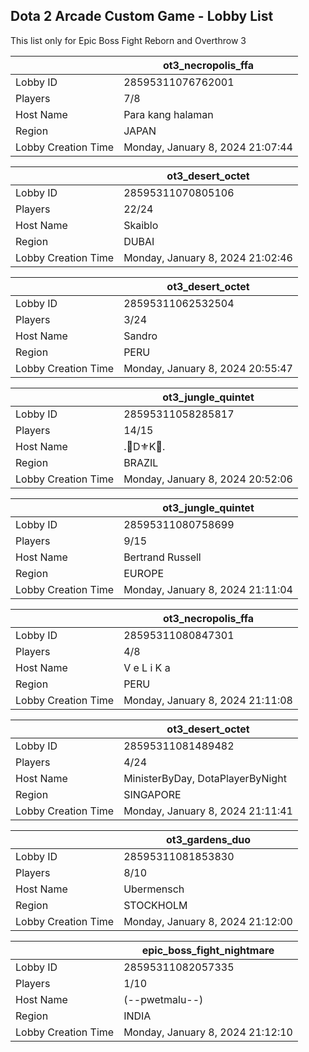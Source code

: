 ## Dota 2 Arcade Custom Game - Lobby List

This list only for Epic Boss Fight Reborn and Overthrow 3

|  | ot3_necropolis_ffa |
| ------ | ------ |
| Lobby ID | 28595311076762001 |
| Players | 7/8 |
| Host Name | Para kang halaman |
| Region | JAPAN |
| Lobby Creation Time | Monday, January 8, 2024 21:07:44 |


|  | ot3_desert_octet |
| ------ | ------ |
| Lobby ID | 28595311070805106 |
| Players | 22/24 |
| Host Name | Skaiblo |
| Region | DUBAI |
| Lobby Creation Time | Monday, January 8, 2024 21:02:46 |


|  | ot3_desert_octet |
| ------ | ------ |
| Lobby ID | 28595311062532504 |
| Players | 3/24 |
| Host Name | Sandro |
| Region | PERU |
| Lobby Creation Time | Monday, January 8, 2024 20:55:47 |


|  | ot3_jungle_quintet |
| ------ | ------ |
| Lobby ID | 28595311058285817 |
| Players | 14/15 |
| Host Name | .👑D⚜️K👑. |
| Region | BRAZIL |
| Lobby Creation Time | Monday, January 8, 2024 20:52:06 |


|  | ot3_jungle_quintet |
| ------ | ------ |
| Lobby ID | 28595311080758699 |
| Players | 9/15 |
| Host Name | Bertrand Russell |
| Region | EUROPE |
| Lobby Creation Time | Monday, January 8, 2024 21:11:04 |


|  | ot3_necropolis_ffa |
| ------ | ------ |
| Lobby ID | 28595311080847301 |
| Players | 4/8 |
| Host Name | V e L i K a |
| Region | PERU |
| Lobby Creation Time | Monday, January 8, 2024 21:11:08 |


|  | ot3_desert_octet |
| ------ | ------ |
| Lobby ID | 28595311081489482 |
| Players | 4/24 |
| Host Name | MinisterByDay, DotaPlayerByNight |
| Region | SINGAPORE |
| Lobby Creation Time | Monday, January 8, 2024 21:11:41 |


|  | ot3_gardens_duo |
| ------ | ------ |
| Lobby ID | 28595311081853830 |
| Players | 8/10 |
| Host Name | Ubermensch |
| Region | STOCKHOLM |
| Lobby Creation Time | Monday, January 8, 2024 21:12:00 |


|  | epic_boss_fight_nightmare |
| ------ | ------ |
| Lobby ID | 28595311082057335 |
| Players | 1/10 |
| Host Name | (--pwetmalu--) |
| Region | INDIA |
| Lobby Creation Time | Monday, January 8, 2024 21:12:10 |


